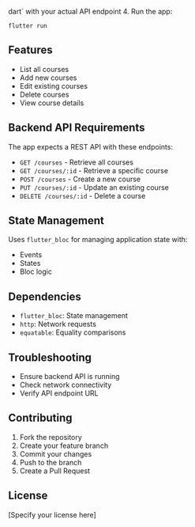 dart` with your actual API endpoint
4. Run the app:
   ```
   flutter run
   ```

## Features
- List all courses
- Add new courses
- Edit existing courses
- Delete courses
- View course details

## Backend API Requirements
The app expects a REST API with these endpoints:
- `GET /courses` - Retrieve all courses
- `GET /courses/:id` - Retrieve a specific course
- `POST /courses` - Create a new course
- `PUT /courses/:id` - Update an existing course
- `DELETE /courses/:id` - Delete a course

## State Management
Uses `flutter_bloc` for managing application state with:
- Events
- States
- Bloc logic

## Dependencies
- `flutter_bloc`: State management
- `http`: Network requests
- `equatable`: Equality comparisons

## Troubleshooting
- Ensure backend API is running
- Check network connectivity
- Verify API endpoint URL

## Contributing
1. Fork the repository
2. Create your feature branch
3. Commit your changes
4. Push to the branch
5. Create a Pull Request

## License
[Specify your license here]